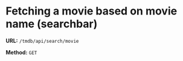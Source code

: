 # Fetching a movie based on movie name (searchbar)

**URL:** `/tmdb/api/search/movie`

**Method:** `GET`



